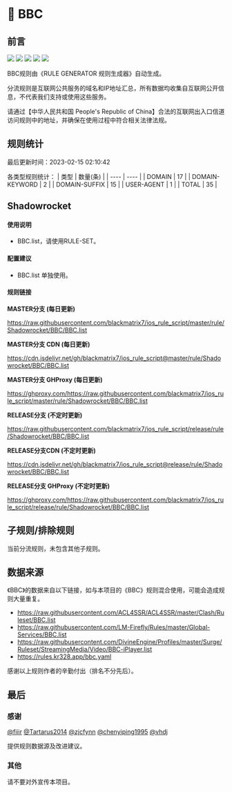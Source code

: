 # 🧸 BBC

## 前言

![](https://shields.io/badge/-移除重复规则-ff69b4) ![](https://shields.io/badge/-DOMAIN与DOMAIN--SUFFIX合并-green) ![](https://shields.io/badge/-DOMAIN--SUFFIX间合并-critical) ![](https://shields.io/badge/-DOMAIN--SUFFIX与DOMAIN--KEYWORD合并-blue) ![](https://shields.io/badge/-IP--CIDR(6)合并-blueviolet) 

BBC规则由《RULE GENERATOR 规则生成器》自动生成。

分流规则是互联网公共服务的域名和IP地址汇总，所有数据均收集自互联网公开信息，不代表我们支持或使用这些服务。

请通过【中华人民共和国 People's Republic of China】合法的互联网出入口信道访问规则中的地址，并确保在使用过程中符合相关法律法规。

## 规则统计

最后更新时间：2023-02-15 02:10:42

各类型规则统计：
| 类型 | 数量(条)  | 
| ---- | ----  |
| DOMAIN | 17  | 
| DOMAIN-KEYWORD | 2  | 
| DOMAIN-SUFFIX | 15  | 
| USER-AGENT | 1  | 
| TOTAL | 35  | 


## Shadowrocket 

#### 使用说明
- BBC.list，请使用RULE-SET。

#### 配置建议
- BBC.list 单独使用。

#### 规则链接
**MASTER分支 (每日更新)**

https://raw.githubusercontent.com/blackmatrix7/ios_rule_script/master/rule/Shadowrocket/BBC/BBC.list

**MASTER分支 CDN (每日更新)**

https://cdn.jsdelivr.net/gh/blackmatrix7/ios_rule_script@master/rule/Shadowrocket/BBC/BBC.list

**MASTER分支 GHProxy (每日更新)**

https://ghproxy.com/https://raw.githubusercontent.com/blackmatrix7/ios_rule_script/master/rule/Shadowrocket/BBC/BBC.list

**RELEASE分支 (不定时更新)**

https://raw.githubusercontent.com/blackmatrix7/ios_rule_script/release/rule/Shadowrocket/BBC/BBC.list

**RELEASE分支CDN (不定时更新)**

https://cdn.jsdelivr.net/gh/blackmatrix7/ios_rule_script@release/rule/Shadowrocket/BBC/BBC.list

**RELEASE分支 GHProxy (不定时更新)**

https://ghproxy.com/https://raw.githubusercontent.com/blackmatrix7/ios_rule_script/release/rule/Shadowrocket/BBC/BBC.list

## 子规则/排除规则


当前分流规则，未包含其他子规则。

## 数据来源

《BBC》的数据来自以下链接，如与本项目的《BBC》规则混合使用，可能会造成规则大量重复。

- https://raw.githubusercontent.com/ACL4SSR/ACL4SSR/master/Clash/Ruleset/BBC.list
- https://raw.githubusercontent.com/LM-Firefly/Rules/master/Global-Services/BBC.list
- https://raw.githubusercontent.com/DivineEngine/Profiles/master/Surge/Ruleset/StreamingMedia/Video/BBC-iPlayer.list
- https://rules.kr328.app/bbc.yaml


感谢以上规则作者的辛勤付出（排名不分先后）。

## 最后

### 感谢

[@fiiir](https://github.com/fiiir) [@Tartarus2014](https://github.com/Tartarus2014) [@zjcfynn](https://github.com/zjcfynn) [@chenyiping1995](https://github.com/chenyiping1995) [@vhdj](https://github.com/vhdj)

提供规则数据源及改进建议。

### 其他

请不要对外宣传本项目。